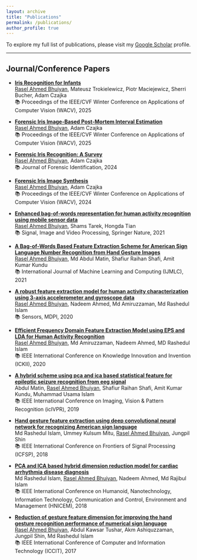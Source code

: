 ```yaml
---
layout: archive
title: "Publications"
permalink: /publications/
author_profile: true
---
```


To explore my full list of publications, please visit my <a href="https://scholar.google.com/citations?user=LvUO52oAAAAJ&hl=en&oi=ao" target="_blank" rel="noopener noreferrer">Google Scholar</a> profile.

---

## Journal/Conference Papers

* <a href="" target="_blank" rel="noopener noreferrer">**Iris Recognition for Infants** </a><br>
<u>Rasel Ahmed Bhuiyan</u>, Mateusz Trokielewicz, Piotr Maciejewicz, Sherri Bucher, Adam Czajka  <br>
📚 Proceedings of the IEEE/CVF Winter Conference on Applications of Computer Vision (WACV), 2025

* <a href="https://arxiv.org/pdf/2404.10172" target="_blank" rel="noopener noreferrer">**Forensic Iris Image-Based Post-Mortem Interval Estimation** </a><br>
<u>Rasel Ahmed Bhuiyan</u>, Adam Czajka  <br>
📚 Proceedings of the IEEE/CVF Winter Conference on Applications of Computer Vision (WACV), 2025

* <a href="https://openurl.ebsco.com/EPDB%3Agcd%3A10%3A28344922/detailv2?sid=ebsco%3Aplink%3Ascholar&id=ebsco%3Agcd%3A176791824&crl=c&link_origin=scholar.google.com" target="_blank" rel="noopener noreferrer">**Forensic Iris Recognition: A Survey** </a><br>
<u>Rasel Ahmed Bhuiyan</u>, Adam Czajka  <br>
📚 Journal of Forensic Identification, 2024

* <a href="https://openaccess.thecvf.com/content/WACV2024W/MAP-A/papers/Bhuiyan_Forensic_Iris_Image_Synthesis_WACVW_2024_paper.pdf" target="_blank" rel="noopener noreferrer">**Forensic Iris Image Synthesis** </a><br>
<u>Rasel Ahmed Bhuiyan</u>, Adam Czajka  <br>
📚 Proceedings of the IEEE/CVF Winter Conference on Applications of Computer Vision (WACV), 2024

* <a href="https://doi.org/10.1007/s11760-021-01907-4" target="_blank" rel="noopener noreferrer">**Enhanced bag-of-words representation for human activity recognition using mobile sensor data** </a><br>
<u>Rasel Ahmed Bhuiyan</u>, Shams Tarek, Hongda Tian  <br>
📚 Signal, Image and Video Processing, Springer Nature, 2021

* <a href="https://www.ijml.org/vol11/1018-IJMLC-327.pdf" target="_blank" rel="noopener noreferrer">**A Bag-of-Words Based Feature Extraction Scheme for American Sign Language Number Recognition from Hand Gesture Images** </a><br>
<u>Rasel Ahmed Bhuiyan</u>, Md Abdul Matin, Shafiur Raihan Shafi, Amit Kumar Kundu  <br>
📚 International Journal of Machine Learning and Computing (IJMLC), 2021

* <a href="https://doi.org/10.3390/s20236990" target="_blank" rel="noopener noreferrer">**A robust feature extraction model for human activity characterization using 3-axis accelerometer and gyroscope data** </a><br>
<u>Rasel Ahmed Bhuiyan</u>, Nadeem Ahmed, Md Amiruzzaman, Md Rashedul Islam  <br>
📚 Sensors, MDPI, 2020

* <a href="https://doi.org/10.1109/ICKII50300.2020.9318786" target="_blank" rel="noopener noreferrer">**Efficient Frequency Domain Feature Extraction Model using EPS and LDA for Human Activity Recognition** </a><br>
<u>Rasel Ahmed Bhuiyan</u>, Md Amiruzzaman, Nadeem Ahmed, MD Rashedul Islam  <br>
📚 IEEE International Conference on Knowledge Innovation and Invention (ICKII), 2020

* <a href="https://doi.org/10.1109/ICIEV.2019.8858573" target="_blank" rel="noopener noreferrer">**A hybrid scheme using pca and ica based statistical feature for epileptic seizure recognition from eeg signal** </a> <br>
Abdul Matin, <u>Rasel Ahmed Bhuiyan</u>, Shafiur Raihan Shafi, Amit Kumar Kundu, Muhammad Usama Islam <br>
📚 IEEE International Conference on Imaging, Vision & Pattern Recognition (icIVPR), 2019

* <a href="https://doi.org/10.1109/ICFSP.2018.8552044" target="_blank" rel="noopener noreferrer">**Hand gesture feature extraction using deep convolutional neural network for recognizing American sign language**</a> <br>
Md Rashedul Islam, Ummey Kulsum Mitu, <u>Rasel Ahmed Bhuiyan</u>, Jungpil Shin <br>
📚 IEEE International Conference on Frontiers of Signal Processing (ICFSP), 2018

* <a href="https://doi.org/10.1109/HNICEM.2018.8666331" target="_blank" rel="noopener noreferrer">**PCA and ICA based hybrid dimension reduction model for cardiac arrhythmia disease diagnosis** </a><br>
Md Rashedul Islam, <u>Rasel Ahmed Bhuiyan</u>, Nadeem Ahmed, Md Rajibul Islam <br>
📚 IEEE International Conference on Humanoid, Nanotechnology, Information Technology, Communication and Control, Environment and Management (HNICEM), 2018

* <a href="https://doi.org/10.1109/ICCITECHN.2017.8281833" target="_blank" rel="noopener noreferrer">**Reduction of gesture feature dimension for improving the hand gesture recognition performance of numerical sign language**</a> <br>
<u>Rasel Ahmed Bhuiyan</u>, Abdul Kawsar Tushar, Akm Ashiquzzaman, Jungpil Shin, Md Rashedul Islam <br>
📚 IEEE International Conference of Computer and Information Technology (ICCIT), 2017






